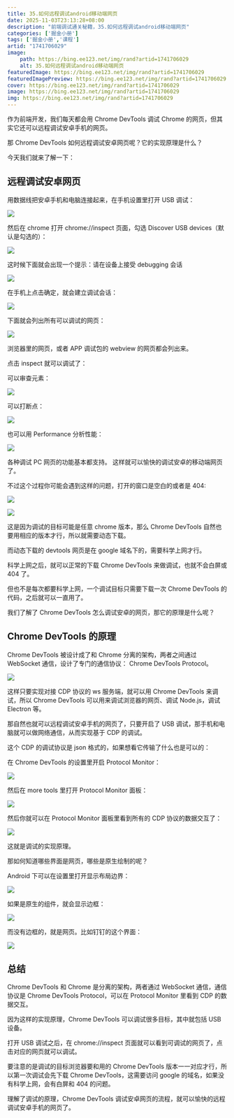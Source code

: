 ```yaml
---
title: 35.如何远程调试android移动端网页
date: 2025-11-03T23:13:28+08:00
description: "前端调试通关秘籍，35.如何远程调试android移动端网页"
categories: ['掘金小册']
tags: ['掘金小册','课程']
artid: "1741706029"
image:
    path: https://bing.ee123.net/img/rand?artid=1741706029
    alt: 35.如何远程调试android移动端网页
featuredImage: https://bing.ee123.net/img/rand?artid=1741706029
featuredImagePreview: https://bing.ee123.net/img/rand?artid=1741706029
cover: https://bing.ee123.net/img/rand?artid=1741706029
image: https://bing.ee123.net/img/rand?artid=1741706029
img: https://bing.ee123.net/img/rand?artid=1741706029
---
```


作为前端开发，我们每天都会用 Chrome DevTools 调试 Chrome 的网页，但其实它还可以远程调试安卓手机的网页。

那 Chrome DevTools 如何远程调试安卓网页呢？它的实现原理是什么？

今天我们就来了解一下：

## 远程调试安卓网页

用数据线把安卓手机和电脑连接起来，在手机设置里打开 USB 调试：

![](https://p9-juejin.byteimg.com/tos-cn-i-k3u1fbpfcp/6ce501a5aa4e4e3793b26e98b36c1d4c~tplv-k3u1fbpfcp-watermark.image?)

然后在 chrome 打开 chrome://inspect 页面，勾选 Discover USB devices（默认是勾选的）：

![](https://p1-juejin.byteimg.com/tos-cn-i-k3u1fbpfcp/15bf80ec62174050ba88e3a3d008ade2~tplv-k3u1fbpfcp-watermark.image?)

这时候下面就会出现一个提示：请在设备上接受 debugging 会话

![](https://p1-juejin.byteimg.com/tos-cn-i-k3u1fbpfcp/37d503b980be460c9ae6077f7c4f196c~tplv-k3u1fbpfcp-watermark.image?)

在手机上点击确定，就会建立调试会话：

![](https://p1-juejin.byteimg.com/tos-cn-i-k3u1fbpfcp/f0408c13b4464f228db6e0c23e53fba0~tplv-k3u1fbpfcp-watermark.image?)

下面就会列出所有可以调试的网页：

![](https://p6-juejin.byteimg.com/tos-cn-i-k3u1fbpfcp/838a4d272dc24df199d6dacd485f0758~tplv-k3u1fbpfcp-watermark.image?)

浏览器里的网页，或者 APP 调试包的 webview 的网页都会列出来。

点击 inspect 就可以调试了：

可以审查元素：

![](https://p9-juejin.byteimg.com/tos-cn-i-k3u1fbpfcp/72f479134b20453c9d1290d8fcd083e9~tplv-k3u1fbpfcp-watermark.image?)

可以打断点：

![](https://p9-juejin.byteimg.com/tos-cn-i-k3u1fbpfcp/1a72b42495ea467891bf73a556dbd57f~tplv-k3u1fbpfcp-watermark.image?)

也可以用 Performance 分析性能：

![](https://p1-juejin.byteimg.com/tos-cn-i-k3u1fbpfcp/836cc392be604b628846d694a905be9a~tplv-k3u1fbpfcp-watermark.image?)

各种调试 PC 网页的功能基本都支持。
这样就可以愉快的调试安卓的移动端网页了。

不过这个过程你可能会遇到这样的问题，打开的窗口是空白的或者是 404:

![](https://p9-juejin.byteimg.com/tos-cn-i-k3u1fbpfcp/f8d946a5856642c0b61043d28b6a121f~tplv-k3u1fbpfcp-watermark.image?)

![](https://p3-juejin.byteimg.com/tos-cn-i-k3u1fbpfcp/e08c3f89379f40fda680097e713a0ada~tplv-k3u1fbpfcp-watermark.image?)

这是因为调试的目标可能是任意 chrome 版本，那么 Chrome DevTools 自然也要用相应的版本才行，所以就需要动态下载。

而动态下载的 devtools 网页是在 google 域名下的，需要科学上网才行。

科学上网之后，就可以正常的下载 Chrome DevTools 来做调试，也就不会白屏或 404 了。

但也不是每次都要科学上网，一个调试目标只需要下载一次 Chrome DevTools 的代码，之后就可以一直用了。

我们了解了 Chrome DevTools 怎么调试安卓的网页，那它的原理是什么呢？

## Chrome DevTools 的原理

Chrome DevTools 被设计成了和 Chrome 分离的架构，两者之间通过 WebSocket 通信，设计了专门的通信协议： Chrome DevTools Protocol。

![](https://p6-juejin.byteimg.com/tos-cn-i-k3u1fbpfcp/c8ada18bdeec4c7fad820047618e6e93~tplv-k3u1fbpfcp-watermark.image?)

这样只要实现对接 CDP 协议的 ws 服务端，就可以用 Chrome DevTools 来调试，所以 Chrome DevTools 可以用来调试浏览器的网页、调试 Node.js，调试 Electron 等。

那自然也就可以远程调试安卓手机的网页了，只要开启了 USB 调试，那手机和电脑就可以做网络通信，从而实现基于 CDP 的调试。

这个 CDP 的调试协议是 json 格式的，如果想看它传输了什么也是可以的：

在 Chrome DevTools 的设置里开启 Protocol Monitor：

![](https://p1-juejin.byteimg.com/tos-cn-i-k3u1fbpfcp/4c901b71ab7a45f6864b797d886153ae~tplv-k3u1fbpfcp-watermark.image?)

然后在 more tools 里打开 Protocol Monitor 面板：

![](https://p3-juejin.byteimg.com/tos-cn-i-k3u1fbpfcp/65bf3e82eba745e0a9496bce235d0d47~tplv-k3u1fbpfcp-watermark.image?)

然后你就可以在 Protocol Monitor 面板里看到所有的 CDP 协议的数据交互了：

![](https://p3-juejin.byteimg.com/tos-cn-i-k3u1fbpfcp/ebb31341c2d741c7b4a57ea5505c5be7~tplv-k3u1fbpfcp-watermark.image?)

这就是调试的实现原理。

那如何知道哪些界面是网页，哪些是原生绘制的呢？

Android 下可以在设置里打开显示布局边界：

![](https://p3-juejin.byteimg.com/tos-cn-i-k3u1fbpfcp/a8fd61cd891a44bd8b450808d53ddb10~tplv-k3u1fbpfcp-watermark.image?)

如果是原生的组件，就会显示边框：

![](https://p9-juejin.byteimg.com/tos-cn-i-k3u1fbpfcp/26b5a36bc1564c588592f43ab8e6914e~tplv-k3u1fbpfcp-watermark.image?)

而没有边框的，就是网页。比如钉钉的这个界面：

![](https://p6-juejin.byteimg.com/tos-cn-i-k3u1fbpfcp/e88111a1609846f8b63304bc97090aa2~tplv-k3u1fbpfcp-watermark.image?)

## 总结

Chrome DevTools 和 Chrome 是分离的架构，两者通过 WebSocket 通信，通信协议是 Chrome DevTools Protocol，可以在 Protocol Monitor 里看到 CDP 的数据交互。

因为这样的实现原理，Chrome DevTools 可以调试很多目标，其中就包括 USB 设备。

打开 USB 调试之后，在 chrome://inspect 页面就可以看到可调试的网页了，点击对应的网页就可以调试。

要注意的是调试的目标浏览器要和用的 Chrome DevTools 版本一一对应才行，所以第一次调试会先下载 Chrome DevTools，这需要访问 google 的域名，如果没有科学上网，会有白屏和 404 的问题。

理解了调试的原理，Chrome DevTools 调试安卓网页的流程，就可以愉快的远程调试安卓手机的网页了。
